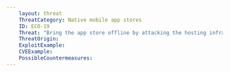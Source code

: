 ```yaml
---
    layout: threat
    ThreatCategory: Native mobile app stores
    ID: ECO-19
    Threat: "Bring the app store offline by attacking the hosting infrastructure"
    ThreatOrigin:
    ExploitExample:
    CVEExample:
    PossibleCountermeasures:
---
```

